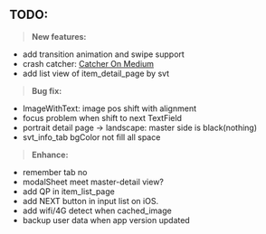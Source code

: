 ## TODO:
>**New features:**
 - add transition animation and swipe support
 - crash catcher: [Catcher On Medium](https://medium.com/flutter-community/handling-flutter-errors-with-catcher-efce74397862)
 - add list view of item_detail_page by svt
 
>**Bug fix:**
 - ImageWithText: image pos shift with alignment
 - focus problem when shift to next TextField
 - portrait detail page -> landscape: master side is black(nothing)
 - svt_info_tab bgColor not fill all space                                                                                                                                                                                                                                                                                                                                                                                                                                                                                                                                                                                                                                                                                                                                                                                                                                                                                                                                                                                                                                                                                                                                                                                                                                                                                                                                                                                                                                                                                                                                                                                                                                                                                                                                                                                                                                                     
 
>**Enhance:**
 - remember tab no
 - modalSheet meet master-detail view?
 - add QP in item_list_page 
 - add NEXT button in input list on iOS.
 - add wifi/4G detect when cached_image
 - backup user data when app version updated
